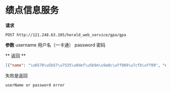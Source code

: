 绩点信息服务
==========
**请求**
```
POST http://121.248.63.105/herald_web_service/gpa/gpa
```
**参数**
username 用户名（一卡通）
password 密码

** 返回 **
```JSON
[{"name": "\u6570\u5b57\u7535\u8def\u5b9e\u9a8c\uff089\u7cfb\uff09", "extra": "", "score_type": "\u9996\u4fee", "credit": "1.0", "semester": "13-14-2", "score": "\u826f"}, {"name": "\u4f53\u80b2\u2162", "extra": "", "score_type": "\u9996\u4fee", "credit": "0.5", "semester": "13-14-2", "score": "86"}]
```
失败是返回
```
userName or password error
```
